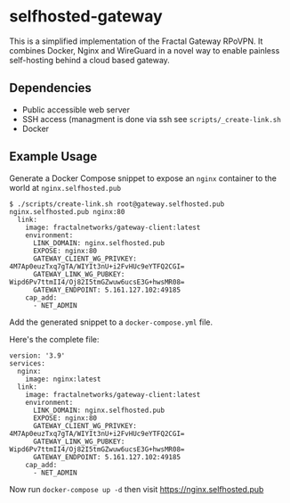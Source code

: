 # selfhosted-gateway

This is a simplified implementation of the Fractal Gateway RPoVPN. It combines Docker, Nginx and WireGuard in a novel way to enable painless self-hosting behind a cloud based gateway.

## Dependencies
- Public accessible web server
- SSH access (managment is done via ssh see `scripts/_create-link.sh`
- Docker

## Example Usage
Generate a Docker Compose snippet to expose an `nginx` container to the world at `nginx.selfhosted.pub` 
```
$ ./scripts/create-link.sh root@gateway.selfhosted.pub nginx.selfhosted.pub nginx:80
  link:
    image: fractalnetworks/gateway-client:latest
    environment:
      LINK_DOMAIN: nginx.selfhosted.pub
      EXPOSE: nginx:80
      GATEWAY_CLIENT_WG_PRIVKEY: 4M7Ap0euzTxq7gTA/WIYIt3nU+i2FvHUc9eYTFQ2CGI=
      GATEWAY_LINK_WG_PUBKEY: Wipd6Pv7ttmII4/Oj82I5tmGZwuw6ucsE3G+hwsMR08=
      GATEWAY_ENDPOINT: 5.161.127.102:49185
    cap_add:
      - NET_ADMIN
```
Add the generated snippet to a `docker-compose.yml` file.

Here's the complete file:
```
version: '3.9'
services:
  nginx:
    image: nginx:latest
  link:
    image: fractalnetworks/gateway-client:latest
    environment:
      LINK_DOMAIN: nginx.selfhosted.pub
      EXPOSE: nginx:80
      GATEWAY_CLIENT_WG_PRIVKEY: 4M7Ap0euzTxq7gTA/WIYIt3nU+i2FvHUc9eYTFQ2CGI=
      GATEWAY_LINK_WG_PUBKEY: Wipd6Pv7ttmII4/Oj82I5tmGZwuw6ucsE3G+hwsMR08=
      GATEWAY_ENDPOINT: 5.161.127.102:49185
    cap_add:
      - NET_ADMIN
```
Now run `docker-compose up -d` then visit https://nginx.selfhosted.pub
